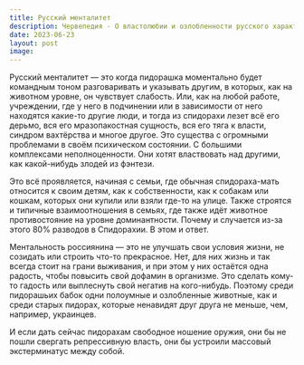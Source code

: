 ```yaml
---
title: Русский менталитет
description: Червепедия - О властолюбии и озлобленности русского характера.
date: 2023-06-23
layout: post
image:
---
```


<p>Русский менталитет — это когда пидорашка моментально будет командным тоном разговаривать и указывать другим, в которых, как на животном уровне, он чувствует слабость. Или, как на любой работе, учреждении, где у него в подчинении или в зависимости от него находятся какие-то другие люди, и тогда из спидорахи лезет всё его дерьмо, вся его мразопакостная сущность, вся его тяга к власти, синдром вахтёрства и многое другое. Это существа с огромными проблемами в своём психическом состоянии. С большими комплексами неполноценности. Они хотят властвовать над другими, как какой-нибудь злодей из фэнтези.</p>

<p>Это всё проявляется, начиная с семьи, где обычная спидораха-мать относится к своим детям, как к собственности, как к собакам или кошкам, которых они купили или взяли где-то на улице. Также строятся и типичные взаимоотношения в семьях, где также идёт животное противостояние на уровне доминантности. Почему и случается из-за этого 80% разводов в Спидорахии. В этом и ответ.</p>

<p>Ментальность россиянина — это не улучшать свои условия жизни, не созидать или строить что-то прекрасное. Нет, для них жизнь и так всегда стоит на грани выживания, и при этом у них остаётся одна радость, чтобы повысить свой дофамин в организме. Это сделать кому-то гадость или выплеснуть свой негатив на кого-нибудь. Поэтому среди пидорашьих бабок одни полоумные и озлобленные животные, как и среди старых пидорах, которые ненавидят друг друга не меньше, чем, например, украинцев.</p>

<p>И если дать сейчас пидорахам свободное ношение оружия, они бы не пошли свергать репрессивную власть, они бы устроили массовый экстерминатус между собой.</p>